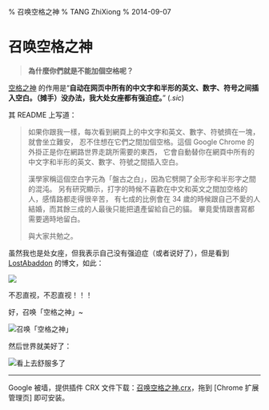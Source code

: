 % 召唤空格之神
% TANG ZhiXiong
% 2014-09-07


召唤空格之神
============

> **為什麼你們就是不能加個空格呢？**

[空格之神] 的作用是“**自动在网页中所有的中文字和半形的英文、数字、符号之间插入空白。（摊手）没办法，我大处女座都有强迫症。**” (*.sic*)

其 README 上写道：

> 如果你跟我一樣，每次看到網頁上的中文字和英文、數字、符號擠在一塊，就會坐立難安，
> 忍不住想在它們之間加個空格。這個 Google Chrome 的外掛正是你在網路世界走跳所需要的東西，
> 它會自動替你在網頁中所有的中文字和半形的英文、數字、符號之間插入空白。
> 
> 漢學家稱這個空白字元為「盤古之白」，因為它劈開了全形字和半形字之間的混沌。
> 另有研究顯示，打字的時候不喜歡在中文和英文之間加空格的人，感情路都走得很辛苦，
> 有七成的比例會在 34 歲的時候跟自己不愛的人結婚，而其餘三成的人最後只能把遺產留給自己的貓。
> 畢竟愛情跟書寫都需要適時地留白。
> 
> 與大家共勉之。

虽然我也是处女座，但我表示自己没有强迫症（或者说好了），但是看到 [LostAbaddon] 的博文，如此：

[![](http://gnat-tang-shared-image.qiniudn.com/pangu03.png)](http://www.jianshu.com/p/7abfb50c324d)

不忍直视，不忍直视！！！

好，召唤「空格之神」~

![召唤「空格之神」](http://gnat-tang-shared-image.qiniudn.com/pangu01.png)

然后世界就美好了：

![看上去舒服多了](http://gnat-tang-shared-image.qiniudn.com/pangu02.png)

---

Google 被墙，提供插件 CRX 文件下载：[召唤空格之神.crx]，拖到 [Chrome 扩展管理页] 即可安装。

[空格之神]: https://chrome.google.com/webstore/detail/%E7%82%BA%E4%BB%80%E9%BA%BC%E4%BD%A0%E5%80%91%E5%B0%B1%E6%98%AF%E4%B8%8D%E8%83%BD%E5%8A%A0%E5%80%8B%E7%A9%BA%E6%A0%BC%E5%91%A2%EF%BC%9F/paphcfdffjnbcgkokihcdjliihicmbpd
[LostAbaddon]: http://www.jianshu.com/users/sbLy2t/latest_articles
[召唤空格之神.crx]: http://gnat.qiniudn.com/archive/crx/Zh-space-En.crx